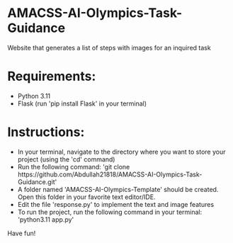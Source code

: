 # AMACSS-AI-Olympics-Task-Guidance

Website that generates a list of steps with images for an inquired task
# Requirements:
<ul>
  <li>Python 3.11</li>
  <li>Flask (run 'pip install Flask' in your terminal)</li>
</ul>



# Instructions:
<ul>
  <li>In your terminal, navigate to the directory where you want to store your project (using the 'cd' command)</li>
  <li>Run the following command: 'git clone https://github.com/Abdullah21818/AMACSS-AI-Olympics-Task-Guidance.git'</li>
  <li>A folder named 'AMACSS-AI-Olympics-Template' should be created. Open this folder in your favorite text editor/IDE.</li>
  <li>Edit the file 'response.py' to implement the text and image features</li>
  <li>To run the project, run the following command in your terminal: 'python3.11 app.py'</li>
</ul>

Have fun!
